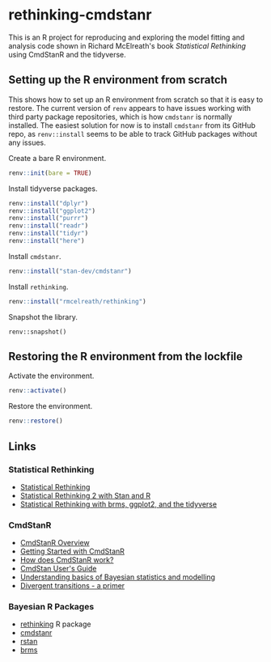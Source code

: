 # rethinking-cmdstanr

This is an R project for reproducing and exploring the model fitting and analysis code shown in Richard McElreath's book *Statistical Rethinking* using CmdStanR and the tidyverse.

## Setting up the R environment from scratch

This shows how to set up an R environment from scratch so that it is easy to restore. The current version of `renv` appears to have issues working with third party package repositories, which is how `cmdstanr` is normally installed. The easiest solution for now is to install `cmdstanr` from its GitHub repo, as `renv::install` seems to be able to track GitHub packages without any issues.

Create a bare R environment.

```r
renv::init(bare = TRUE)
```

Install tidyverse packages.

```r
renv::install("dplyr")
renv::install("ggplot2")
renv::install("purrr")
renv::install("readr")
renv::install("tidyr")
renv::install("here")
```

Install `cmdstanr`.

```r
renv::install("stan-dev/cmdstanr")
```

Install `rethinking`.

```r
renv::install("rmcelreath/rethinking")
```

Snapshot the library.

```
renv::snapshot()
```

## Restoring the R environment from the lockfile

Activate the environment.

```r
renv::activate()
```

Restore the environment.

```r
renv::restore()
```

## Links

### Statistical Rethinking

- [Statistical Rethinking](https://github.com/rmcelreath/stat_rethinking_2022)
- [Statistical Rethinking 2 with Stan and R](https://vincentarelbundock.github.io/rethinking2/)
- [Statistical Rethinking with brms, ggplot2, and the tidyverse](https://bookdown.org/ajkurz/Statistical_Rethinking_recoded/)

### CmdStanR

- [CmdStanR Overview](https://mc-stan.org/cmdstanr/)
- [Getting Started with CmdStanR](https://mc-stan.org/cmdstanr/articles/cmdstanr.html)
- [How does CmdStanR work?](https://mc-stan.org/cmdstanr/articles/cmdstanr-internals.html)
- [CmdStan User's Guide](https://mc-stan.org/docs/cmdstan-guide/index.html)
- [Understanding basics of Bayesian statistics and modelling](https://discourse.mc-stan.org/t/understanding-basics-of-bayesian-statistics-and-modelling/17243)
- [Divergent transitions - a primer](https://discourse.mc-stan.org/t/divergent-transitions-a-primer/17099)

### Bayesian R Packages

- [rethinking](https://github.com/rmcelreath/rethinking/) R package
- [cmdstanr](https://github.com/stan-dev/cmdstanr)
- [rstan](https://github.com/stan-dev/rstan/wiki/RStan-Getting-Started)
- [brms](https://paul-buerkner.github.io/brms/)

